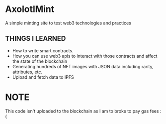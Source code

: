 # AxolotlMint
A simple minting site to test web3 technologies and practices

## THINGS I LEARNED
* How to write smart contracts.
* How you can use web3 apis to interact with those contracts and affect the state of the blockchain
* Generating hundreds of NFT images with JSON data including rarity, attributes, etc.
* Upload and fetch data to IPFS

# NOTE
This code isn't uploaded to the blockchain as I am to broke to pay gas fees :(
